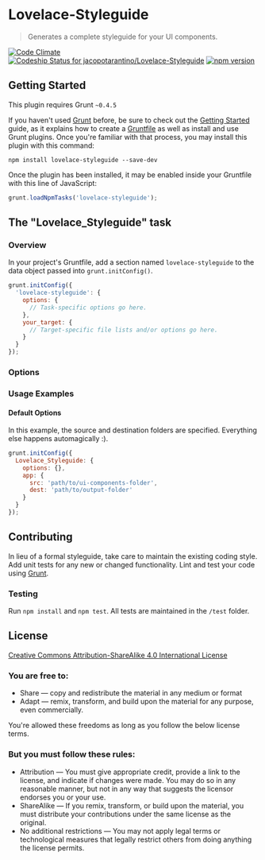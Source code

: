 # Lovelace-Styleguide

> Generates a complete styleguide for your UI components.

[![Code Climate](https://codeclimate.com/github/jacopotarantino/Lovelace-Styleguide/badges/gpa.svg)](https://codeclimate.com/github/jacopotarantino/Lovelace-Styleguide)
[ ![Codeship Status for jacopotarantino/Lovelace-Styleguide](https://codeship.com/projects/bd464170-156f-0133-c2a5-662e297fd73a/status?branch=master)](https://codeship.com/projects/79270)
[![npm version](https://badge.fury.io/js/lovelace-styleguide.svg)](http://badge.fury.io/js/lovelace-styleguide)

## Getting Started
This plugin requires Grunt `~0.4.5`

If you haven't used [Grunt](http://gruntjs.com/) before, be sure to check out the [Getting Started](http://gruntjs.com/getting-started) guide, as it explains how to create a [Gruntfile](http://gruntjs.com/sample-gruntfile) as well as install and use Grunt plugins. Once you're familiar with that process, you may install this plugin with this command:

```shell
npm install lovelace-styleguide --save-dev
```

Once the plugin has been installed, it may be enabled inside your Gruntfile with this line of JavaScript:

```js
grunt.loadNpmTasks('lovelace-styleguide');
```

## The "Lovelace_Styleguide" task

### Overview
In your project's Gruntfile, add a section named `lovelace-styleguide` to the data object passed into `grunt.initConfig()`.

```js
grunt.initConfig({
  'lovelace-styleguide': {
    options: {
      // Task-specific options go here.
    },
    your_target: {
      // Target-specific file lists and/or options go here.
    }
  }
});
```

### Options

### Usage Examples

#### Default Options
In this example, the source and destination folders are specified. Everything else happens automagically :).

```js
grunt.initConfig({
  Lovelace_Styleguide: {
    options: {},
    app: {
      src: 'path/to/ui-components-folder',
      dest: 'path/to/output-folder'
    }
  }
});
```

## Contributing
In lieu of a formal styleguide, take care to maintain the existing coding style. Add unit tests for any new or changed functionality. Lint and test your code using [Grunt](http://gruntjs.com/).

### Testing

Run `npm install` and `npm test`. All tests are maintained in the `/test` folder.

## License

[Creative Commons Attribution-ShareAlike 4.0 International License](https://creativecommons.org/licenses/by-sa/4.0/legalcode)

### You are free to:

* Share — copy and redistribute the material in any medium or format
* Adapt — remix, transform, and build upon the material for any purpose, even commercially.

You're allowed these freedoms as long as you follow the below license terms.

### But you must follow these rules:

* Attribution — You must give appropriate credit, provide a link to the license, and indicate if changes were made. You may do so in any reasonable manner, but not in any way that suggests the licensor endorses you or your use.
* ShareAlike — If you remix, transform, or build upon the material, you must distribute your contributions under the same license as the original.
* No additional restrictions — You may not apply legal terms or technological measures that legally restrict others from doing anything the license permits.
